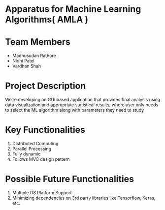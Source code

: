 # Apparatus for Machine Learning Algorithms( AMLA )

<h1>Team Members</h1>
<ul>
	<li>Madhusudan Rathore</li>
	<li>Nidhi Patel</li>
	<li>Vardhan Shah</li>
</ul>

<h1>Project Description</h1>
<p>We’re developing an GUI based application that provides final analysis using data visualization and appropriate
statistical results, where user only needs to select the ML algorithm along with parameters they need to study</p>

<h1>Key Functionalities</h1>
<ol>
	<li>Distributed Computing</li>
	<li>Parallel Processing</li>
	<li>Fully dynamic</li>
	<li>Follows MVC design pattern</li>
</ol>
  
<h1>Possible Future Functionalities</h1>
<ol>
	<li>Multiple OS Platform Support</li>
	<li>Minimizing dependencies on 3rd party libraries like Tensorflow, Keras, etc.</li>
</ol>